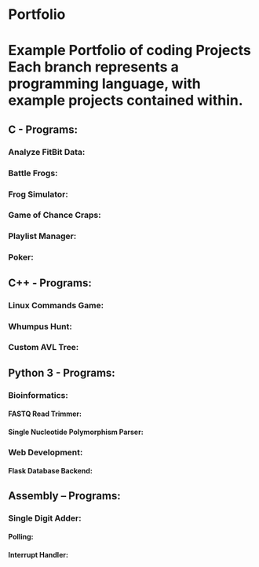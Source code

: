 # Portfolio
<h1>Example Portfolio of coding Projects
<b>Each branch represents a programming language</b>, with example projects contained within. </h1>
</lb>
<h2>C - Programs:</h2>
	<h3>Analyze FitBit Data:</h3>
	<h3>Battle Frogs:</h3>
	<h3>Frog Simulator:</h3> 
	<h3>Game of Chance Craps:</h3>
	<h3>Playlist Manager:</h3> 
	<h3>Poker:</h3> 
<h2>C++ - Programs:</h2>
	<h3>Linux Commands Game:</h3>
	<h3>Whumpus Hunt:</h3> 
	<h3>Custom AVL Tree:</h3> 
<h2>Python 3 - Programs:</h2>
	<h3>Bioinformatics:</h3>
		<h4>FASTQ Read Trimmer:</h4>
		<h4>Single Nucleotide Polymorphism Parser:</h4>
	<h3>Web Development:</h3>
		<h4>Flask Database Backend:</h4>		
<h2>Assembly – Programs:</h2>
	<h3>Single Digit Adder:</h3>
		<h4>Polling:</h4>
		<h4>Interrupt Handler:</h4> 

